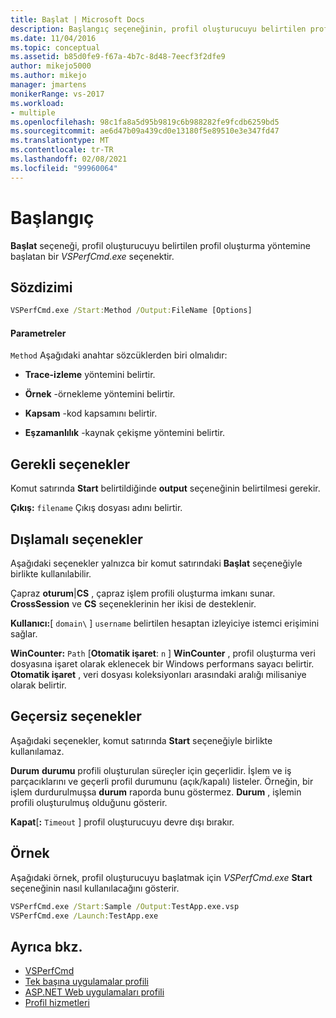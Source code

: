 ```yaml
---
title: Başlat | Microsoft Docs
description: Başlangıç seçeneğinin, profil oluşturucuyu belirtilen profil oluşturma yöntemine Başlatan bir VSPerfCmd.exe seçeneği olduğunu öğrenin.
ms.date: 11/04/2016
ms.topic: conceptual
ms.assetid: b85d0fe9-f67a-4b7c-8d48-7eecf3f2dfe9
author: mikejo5000
ms.author: mikejo
manager: jmartens
monikerRange: vs-2017
ms.workload:
- multiple
ms.openlocfilehash: 98c1fa8a5d95b9819c6b988282fe9fcdb6259bd5
ms.sourcegitcommit: ae6d47b09a439cd0e13180f5e89510e3e347fd47
ms.translationtype: MT
ms.contentlocale: tr-TR
ms.lasthandoff: 02/08/2021
ms.locfileid: "99960064"
---
```

# <a name="start"></a>Başlangıç
**Başlat** seçeneği, profil oluşturucuyu belirtilen profil oluşturma yöntemine başlatan bir *VSPerfCmd.exe* seçenektir.

## <a name="syntax"></a>Sözdizimi

```cmd
VSPerfCmd.exe /Start:Method /Output:FileName [Options]
```

#### <a name="parameters"></a>Parametreler
 `Method` Aşağıdaki anahtar sözcüklerden biri olmalıdır:

- **Trace-izleme** yöntemini belirtir.

- **Örnek** -örnekleme yöntemini belirtir.

- **Kapsam** -kod kapsamını belirtir.

- **Eşzamanlılık** -kaynak çekişme yöntemini belirtir.

## <a name="required-options"></a>Gerekli seçenekler
 Komut satırında **Start** belirtildiğinde **output** seçeneğinin belirtilmesi gerekir.

 **Çıkış:** `filename` Çıkış dosyası adını belirtir.

## <a name="exclusive-options"></a>Dışlamalı seçenekler
 Aşağıdaki seçenekler yalnızca bir komut satırındaki **Başlat** seçeneğiyle birlikte kullanılabilir.

 Çapraz **oturum**&#124;**CS** , çapraz işlem profili oluşturma imkanı sunar. **CrossSession** ve **CS** seçeneklerinin her ikisi de desteklenir.

 **Kullanıcı:**[ `domain\` ] `username` belirtilen hesaptan izleyiciye istemci erişimini sağlar.

 **WinCounter:** `Path` [**Otomatik işaret**: `n` ] **WinCounter** , profil oluşturma veri dosyasına işaret olarak eklenecek bir Windows performans sayacı belirtir. **Otomatik işaret** , veri dosyası koleksiyonları arasındaki aralığı milisaniye olarak belirtir.

## <a name="invalid-options"></a>Geçersiz seçenekler
 Aşağıdaki seçenekler, komut satırında **Start** seçeneğiyle birlikte kullanılamaz.

 **Durum** **durumu** profili oluşturulan süreçler için geçerlidir. İşlem ve iş parçacıklarını ve geçerli profil durumunu (açık/kapalı) listeler. Örneğin, bir işlem durdurulmuşsa **durum** raporda bunu göstermez. **Durum** , işlemin profili oluşturulmuş olduğunu gösterir.

 **Kapat**[**:** `Timeout` ] profil oluşturucuyu devre dışı bırakır.

## <a name="example"></a>Örnek
 Aşağıdaki örnek, profil oluşturucuyu başlatmak için *VSPerfCmd.exe* **Start** seçeneğinin nasıl kullanılacağını gösterir.

```cmd
VSPerfCmd.exe /Start:Sample /Output:TestApp.exe.vsp
VSPerfCmd.exe /Launch:TestApp.exe
```

## <a name="see-also"></a>Ayrıca bkz.
- [VSPerfCmd](../profiling/vsperfcmd.md)
- [Tek başına uygulamalar profili](../profiling/command-line-profiling-of-stand-alone-applications.md)
- [ASP.NET Web uygulamaları profili](../profiling/command-line-profiling-of-aspnet-web-applications.md)
- [Profil hizmetleri](../profiling/command-line-profiling-of-services.md)
